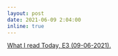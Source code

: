 ```yaml
---
layout: post
date: 2021-06-09 2:04:00
inline: true
---
```


<a href="https://blog.hashin.me/haveyoumethashin/blog/2021/what-i-read-090621/" target="_blank">What I read Today, E3 (09-06-2021).</a>
